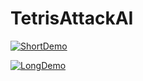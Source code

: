 # TetrisAttackAI

[![ShortDemo](https://img.youtube.com/vi/ssvm6lNlbGk/default.jpg)](https://www.youtube.com/shorts/ssvm6lNlbGk)

[![LongDemo](https://img.youtube.com/vi/I8l9V95QAUw/default.jpg)](https://www.youtube.com/watch?v=I8l9V95QAUw)
